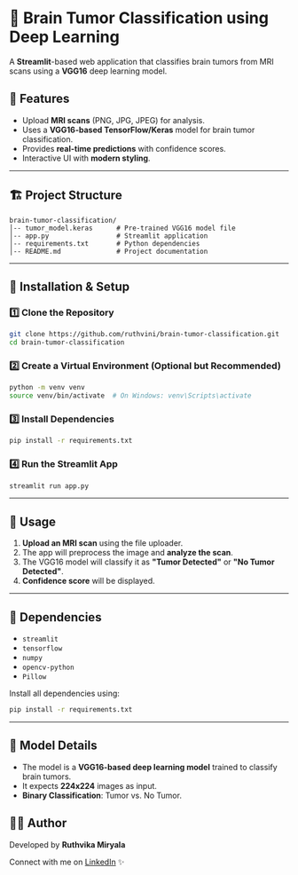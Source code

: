 # 🧠 Brain Tumor Classification using Deep Learning

A **Streamlit**-based web application that classifies brain tumors from MRI scans using a **VGG16** deep learning model.

## 🚀 Features
- Upload **MRI scans** (PNG, JPG, JPEG) for analysis.
- Uses a **VGG16-based TensorFlow/Keras** model for brain tumor classification.
- Provides **real-time predictions** with confidence scores.
- Interactive UI with **modern styling**.

---

## 🏗️ Project Structure
```
brain-tumor-classification/
│-- tumor_model.keras      # Pre-trained VGG16 model file
│-- app.py                 # Streamlit application
│-- requirements.txt       # Python dependencies
│-- README.md              # Project documentation
```

---

## 🔧 Installation & Setup
### 1️⃣ Clone the Repository
```bash
git clone https://github.com/ruthvini/brain-tumor-classification.git
cd brain-tumor-classification
```

### 2️⃣ Create a Virtual Environment (Optional but Recommended)
```bash
python -m venv venv
source venv/bin/activate  # On Windows: venv\Scripts\activate
```

### 3️⃣ Install Dependencies
```bash
pip install -r requirements.txt
```

### 4️⃣ Run the Streamlit App
```bash
streamlit run app.py
```

---

## 📸 Usage
1. **Upload an MRI scan** using the file uploader.
2. The app will preprocess the image and **analyze the scan**.
3. The VGG16 model will classify it as **"Tumor Detected"** or **"No Tumor Detected"**.
4. **Confidence score** will be displayed.

---

## 📜 Dependencies
- `streamlit`
- `tensorflow`
- `numpy`
- `opencv-python`
- `Pillow`

Install all dependencies using:
```bash
pip install -r requirements.txt
```

---

## 🎯 Model Details
- The model is a **VGG16-based deep learning model** trained to classify brain tumors.
- It expects **224x224** images as input.
- **Binary Classification**: Tumor vs. No Tumor.


## 👩‍💻 Author
Developed by **Ruthvika Miryala**

Connect with me on [LinkedIn](https://www.linkedin.com/in/ruthvika-miryala) ✨

